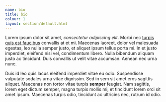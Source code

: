 ```yaml
---
name: bio
title: bio
colour: 1
layout: section/default.html
---
```


Lorem ipsum dolor sit amet, *consectetur adipiscing elit*. Morbi nec [turpis quis est faucibus](#) convallis at et mi. Maecenas laoreet, dolor vel malesuada egestas, leo nulla semper justo, et aliquet ipsum tellus porta mi. In et justo imperdiet, eleifend nisi vel, condimentum libero. Nulla bibendum aliquam justo ac tincidunt. Duis convallis ut velit vitae accumsan. Aenean nec urna nunc.
    
Duis id leo quis lacus eleifend imperdiet vitae eu odio. Suspendisse vulputate sodales urna vitae dignissim. Sed in sem sit amet eros sagittis aliquet. Maecenas non tortor vitae turpis **semper** feugiat. Nam sagittis, lorem eget dictum semper, magna turpis mollis mi, et tincidunt lorem orci sit amet ipsum. Maecenas turpis odio, tincidunt ac ultricies nec, rutrum id odio.
